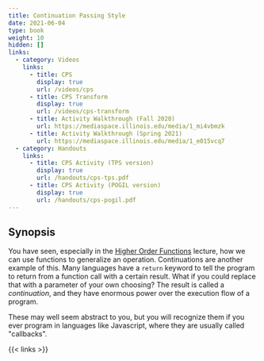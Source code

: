 ```yaml
---
title: Continuation Passing Style
date: 2021-06-04
type: book
weight: 10
hidden: []
links:
  - category: Videos
    links:
      - title: CPS
        display: true
        url: /videos/cps
      - title: CPS Transform
        display: true
        url: /videos/cps-transform
      - title: Activity Walkthrough (Fall 2020)
        url: https://mediaspace.illinois.edu/media/1_mi4vbmzk
      - title: Activity Walkthrough (Spring 2021)
        url: https://mediaspace.illinois.edu/media/1_e015vcq7
  - category: Handouts
    links:
      - title: CPS Activity (TPS version)
        display: true
        url: /handouts/cps-tps.pdf
      - title: CPS Activity (POGIL version)
        display: true
        url: /handouts/cps-pogil.pdf
---
```


## Synopsis

You have seen, especially in the [Higher Order Functions](/lecture_higher-order-functions)
lecture, how we can use functions to generalize an operation. Continuations are
another example of this. Many languages have a `return` keyword to tell the
program to return from a function call with a certain result. What if you could
replace that with a parameter of your own choosing? The result is called a
*continuation*, and they have enormous power over the execution flow of a
program.

These may well seem abstract to you, but you will recognize them if you ever program in
languages like <Sc>Javascript</Sc>, where they are usually called "callbacks".

{{< links >}}
